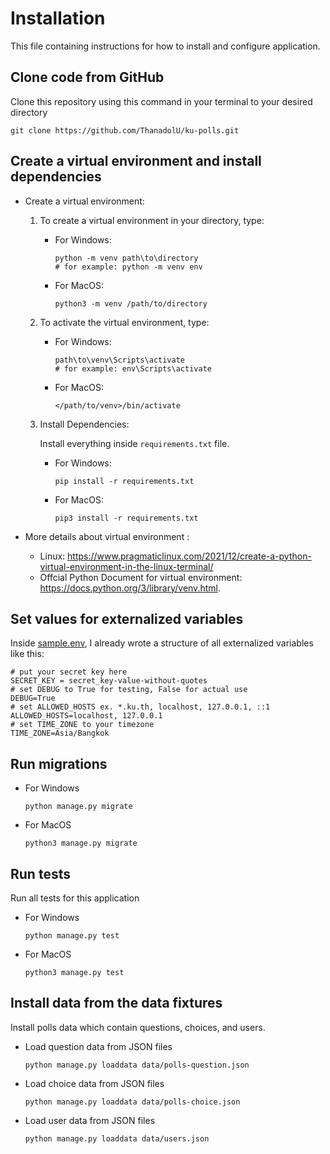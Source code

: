 # Installation
This file containing instructions for how to install and configure application.

## Clone code from GitHub
Clone this repository using this command in your terminal to your desired directory
```
git clone https://github.com/ThanadolU/ku-polls.git
```

## Create a virtual environment and install dependencies

* Create a virtual environment:
    1. To create a virtual environment in your directory, type:
        * For Windows:
            ```
            python -m venv path\to\directory
            # for example: python -m venv env
            ```

        * For MacOS:
            ```
            python3 -m venv /path/to/directory
            ```
    2. To activate the virtual environment, type:
        * For Windows:
            ```
            path\to\venv\Scripts\activate
            # for example: env\Scripts\activate
            ```
        * For MacOS:
            ```
            </path/to/venv>/bin/activate
            ```

    3. Install Dependencies: 

        Install everything inside `requirements.txt` file.
        * For Windows:
            ```
            pip install -r requirements.txt
            ```

        * For MacOS:
            ```
            pip3 install -r requirements.txt
            ```

* More details about virtual environment :
    * Linux: https://www.pragmaticlinux.com/2021/12/create-a-python-virtual-environment-in-the-linux-terminal/
    * Offcial Python Document for virtual environment: https://docs.python.org/3/library/venv.html.

## Set values for externalized variables
    
Inside [sample.env](sample.env), I already wrote a structure of all externalized variables like this:
```
# put your secret key here
SECRET_KEY = secret_key-value-without-quotes
# set DEBUG to True for testing, False for actual use
DEBUG=True
# set ALLOWED_HOSTS ex. *.ku.th, localhost, 127.0.0.1, ::1
ALLOWED_HOSTS=localhost, 127.0.0.1
# set TIME_ZONE to your timezone
TIME_ZONE=Asia/Bangkok
```

## Run migrations

* For Windows
    ```
    python manage.py migrate
    ```
* For MacOS
    ```
    python3 manage.py migrate
    ```

## Run tests
Run all tests for this application
* For Windows
    ```
    python manage.py test
    ```
* For MacOS
    ```
    python3 manage.py test
    ```
    
## Install data from the data fixtures
Install polls data which contain questions, choices, and users.
* Load question data from JSON files
    ```
    python manage.py loaddata data/polls-question.json
    ```
* Load choice data from JSON files
    ```
    python manage.py loaddata data/polls-choice.json
    ```
* Load user data from JSON files
    ```
    python manage.py loaddata data/users.json
    ```